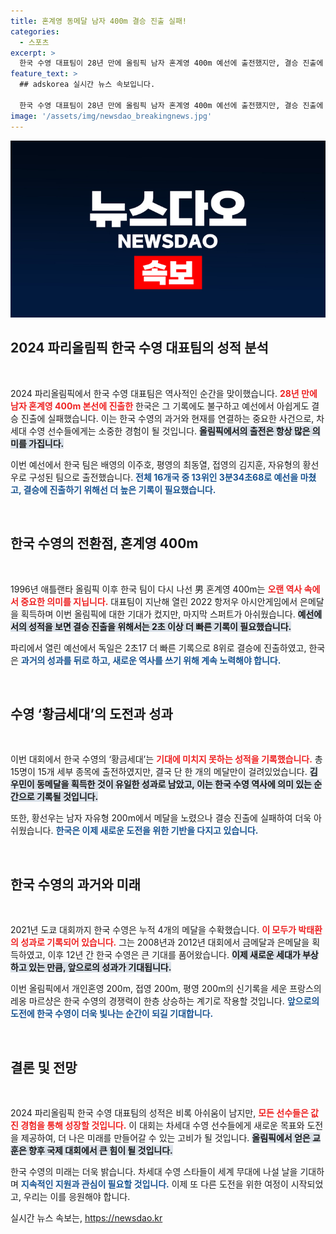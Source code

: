 ```yaml
---
title: 혼계영 동메달 남자 400m 결승 진출 실패!
categories:
  - 스포츠
excerpt: >
  한국 수영 대표팀이 28년 만에 올림픽 남자 혼계영 400m 예선에 출전했지만, 결승 진출에 실패하며 아쉬운 성적을 남겼다. 기대를 모은 황금세대가 메달을 획득하지 못한 가운데, 김우민이 동메달을 기록하며 유일한 성과를 올렸다.
feature_text: >
  ## adskorea 실시간 뉴스 속보입니다.

  한국 수영 대표팀이 28년 만에 올림픽 남자 혼계영 400m 예선에 출전했지만, 결승 진출에 실패하며 아쉬운 성적을 남겼다. 기대를 모은 황금세대가 메달을 획득하지 못한 가운데, 김우민이 동메달을 기록하며 유일한 성과를 올렸다.
image: '/assets/img/newsdao_breakingnews.jpg'
---
```


<p><img src="/assets/img/newsdao_breakingnews.jpg" alt="adskorea 속보" /></p>

<h2 data-ke-size="size26">2024 파리올림픽 한국 수영 대표팀의 성적 분석</h2>

<p data-ke-size="size16">&nbsp;</p>

<p>2024 파리올림픽에서 한국 수영 대표팀은 역사적인 순간을 맞이했습니다. <b><span style="color: #ee2323;">28년 만에 남자 혼계영 400m 본선에 진출한</span></b> 한국은 그 기록에도 불구하고 예선에서 아쉽게도 결승 진출에 실패했습니다. 이는 한국 수영의 과거와 현재를 연결하는 중요한 사건으로, 차세대 수영 선수들에게는 소중한 경험이 될 것입니다. <b><span style="background-color: #21538527;">올림픽에서의 출전은 항상 많은 의미를 가집니다.</span></b></p>

<p>이번 예선에서 한국 팀은 배영의 이주호, 평영의 최동열, 접영의 김지훈, 자유형의 황선우로 구성된 팀으로 출전했습니다. <b><span style="color: #1a5490;">전체 16개국 중 13위인 3분34초68로 예선을 마쳤고, 결승에 진출하기 위해선 더 높은 기록이 필요했습니다.</span></b> </p>

<p data-ke-size="size16">&nbsp;</p>

<h2 data-ke-size="size26">한국 수영의 전환점, 혼계영 400m</h2>

<p data-ke-size="size16">&nbsp;</p>

<p>1996년 애틀랜타 올림픽 이후 한국 팀이 다시 나선 男 혼계영 400m는 <b><span style="color: #ee2323;">오랜 역사 속에서 중요한 의미를 지닙니다.</span></b> 대표팀이 지난해 열린 2022 항저우 아시안게임에서 은메달을 획득하며 이번 올림픽에 대한 기대가 컸지만, 마지막 스퍼트가 아쉬웠습니다. <b><span style="background-color: #21538527;">예선에서의 성적을 보면 결승 진출을 위해서는 2초 이상 더 빠른 기록이 필요했습니다.</span></b></p>

<p>파리에서 열린 예선에서 독일은 2초17 더 빠른 기록으로 8위로 결승에 진출하였고, 한국은 <b><span style="color: #1a5490;">과거의 성과를 뒤로 하고, 새로운 역사를 쓰기 위해 계속 노력해야 합니다.</span></b></p>

<p data-ke-size="size16">&nbsp;</p>

<h2 data-ke-size="size26">수영 ‘황금세대’의 도전과 성과</h2>

<p data-ke-size="size16">&nbsp;</p>

<p>이번 대회에서 한국 수영의 ‘황금세대’는 <b><span style="color: #ee2323;">기대에 미치지 못하는 성적을 기록했습니다.</span></b> 총 15명이 15개 세부 종목에 출전하였지만, 결국 단 한 개의 메달만이 걸려있었습니다. <b><span style="background-color: #21538527;">김우민이 동메달을 획득한 것이 유일한 성과로 남았고, 이는 한국 수영 역사에 의미 있는 순간으로 기록될 것입니다.</span></b></p>

<p>또한, 황선우는 남자 자유형 200m에서 메달을 노렸으나 결승 진출에 실패하여 더욱 아쉬웠습니다. <b><span style="color: #1a5490;">한국은 이제 새로운 도전을 위한 기반을 다지고 있습니다.</span></b></p>

<p data-ke-size="size16">&nbsp;</p>

<h2 data-ke-size="size26">한국 수영의 과거와 미래</h2>

<p data-ke-size="size16">&nbsp;</p>

<p>2021년 도쿄 대회까지 한국 수영은 누적 4개의 메달을 수확했습니다. <b><span style="color: #ee2323;">이 모두가 박태환의 성과로 기록되어 있습니다.</span></b> 그는 2008년과 2012년 대회에서 금메달과 은메달을 획득하였고, 이후 12년 간 한국 수영은 큰 기대를 품어왔습니다. <b><span style="background-color: #21538527;">이제 새로운 세대가 부상하고 있는 만큼, 앞으로의 성과가 기대됩니다.</span></b></p>

<p>이번 올림픽에서 개인혼영 200m, 접영 200m, 평영 200m의 신기록을 세운 프랑스의 레옹 마르샹은 한국 수영의 경쟁력이 한층 상승하는 계기로 작용할 것입니다. <b><span style="color: #1a5490;">앞으로의 도전에 한국 수영이 더욱 빛나는 순간이 되길 기대합니다.</span></b></p>

<p data-ke-size="size16">&nbsp;</p>

<h2 data-ke-size="size26">결론 및 전망</h2>

<p data-ke-size="size16">&nbsp;</p>

<p>2024 파리올림픽 한국 수영 대표팀의 성적은 비록 아쉬움이 남지만, <b><span style="color: #ee2323;">모든 선수들은 값진 경험을 통해 성장할 것입니다.</span></b> 이 대회는 차세대 수영 선수들에게 새로운 목표와 도전을 제공하여, 더 나은 미래를 만들어갈 수 있는 고비가 될 것입니다. <b><span style="background-color: #21538527;">올림픽에서 얻은 교훈은 향후 국제 대회에서 큰 힘이 될 것입니다.</span></b></p>

<p>한국 수영의 미래는 더욱 밝습니다. 차세대 수영 스타들이 세계 무대에 나설 날을 기대하며 <b><span style="color: #1a5490;">지속적인 지원과 관심이 필요할 것입니다.</span></b> 이제 또 다른 도전을 위한 여정이 시작되었고, 우리는 이를 응원해야 합니다.</p>
실시간 뉴스 속보는, <a href="https://newsdao.kr" rel="dofollow">https://newsdao.kr</a>


